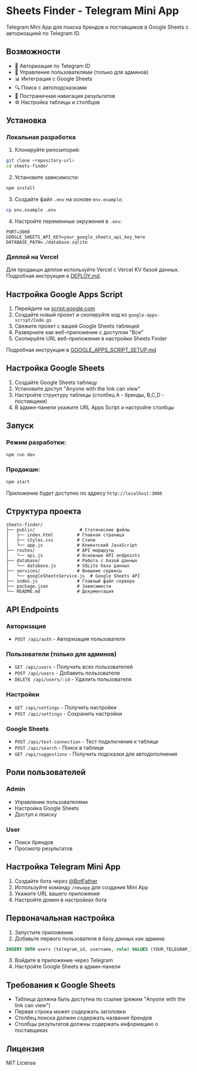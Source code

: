 # Sheets Finder - Telegram Mini App

Telegram Mini App для поиска брендов и поставщиков в Google Sheets с авторизацией по Telegram ID.

## Возможности

- 🔐 Авторизация по Telegram ID
- 👥 Управление пользователями (только для админов)
- 📊 Интеграция с Google Sheets
- 🔍 Поиск с автоподсказками
- 📄 Постраничная навигация результатов
- ⚙️ Настройка таблицы и столбцов

## Установка

### Локальная разработка

1. Клонируйте репозиторий:
```bash
git clone <repository-url>
cd sheets-finder
```

2. Установите зависимости:
```bash
npm install
```

3. Создайте файл `.env` на основе `env.example`:
```bash
cp env.example .env
```

4. Настройте переменные окружения в `.env`:
```
PORT=3000
GOOGLE_SHEETS_API_KEY=your_google_sheets_api_key_here
DATABASE_PATH=./database.sqlite
```

### Деплой на Vercel

Для продакшн деплоя используйте Vercel с Vercel KV базой данных. Подробная инструкция в [DEPLOY.md](DEPLOY.md).

## Настройка Google Apps Script

1. Перейдите на [script.google.com](https://script.google.com)
2. Создайте новый проект и скопируйте код из `google-apps-script/Code.gs`
3. Свяжите проект с вашей Google Sheets таблицей
4. Разверните как веб-приложение с доступом "Все"
5. Скопируйте URL веб-приложения в настройки Sheets Finder

Подробная инструкция в [GOOGLE_APPS_SCRIPT_SETUP.md](GOOGLE_APPS_SCRIPT_SETUP.md)

## Настройка Google Sheets

1. Создайте Google Sheets таблицу
2. Установите доступ "Anyone with the link can view"
3. Настройте структуру таблицы (столбец A - бренды, B,C,D - поставщики)
4. В админ-панели укажите URL Apps Script и настройте столбцы

## Запуск

### Режим разработки:
```bash
npm run dev
```

### Продакшн:
```bash
npm start
```

Приложение будет доступно по адресу `http://localhost:3000`

## Структура проекта

```
sheets-finder/
├── public/                 # Статические файлы
│   ├── index.html         # Главная страница
│   ├── styles.css         # Стили
│   └── app.js             # Клиентский JavaScript
├── routes/                # API маршруты
│   └── api.js             # Основные API endpoints
├── database/              # Работа с базой данных
│   └── database.js        # SQLite база данных
├── services/              # Внешние сервисы
│   └── googleSheetsService.js  # Google Sheets API
├── index.js               # Главный файл сервера
├── package.json           # Зависимости
└── README.md              # Документация
```

## API Endpoints

### Авторизация
- `POST /api/auth` - Авторизация пользователя

### Пользователи (только для админов)
- `GET /api/users` - Получить всех пользователей
- `POST /api/users` - Добавить пользователя
- `DELETE /api/users/:id` - Удалить пользователя

### Настройки
- `GET /api/settings` - Получить настройки
- `POST /api/settings` - Сохранить настройки

### Google Sheets
- `POST /api/test-connection` - Тест подключения к таблице
- `POST /api/search` - Поиск в таблице
- `GET /api/suggestions` - Получить подсказки для автодополнения

## Роли пользователей

### Admin
- Управление пользователями
- Настройка Google Sheets
- Доступ к поиску

### User
- Поиск брендов
- Просмотр результатов

## Настройка Telegram Mini App

1. Создайте бота через [@BotFather](https://t.me/botfather)
2. Используйте команду `/newapp` для создания Mini App
3. Укажите URL вашего приложения
4. Настройте домен в настройках бота

## Первоначальная настройка

1. Запустите приложение
2. Добавьте первого пользователя в базу данных как админа:
```sql
INSERT INTO users (telegram_id, username, role) VALUES (YOUR_TELEGRAM_ID, 'your_username', 'admin');
```

3. Войдите в приложение через Telegram
4. Настройте Google Sheets в админ-панели

## Требования к Google Sheets

- Таблица должна быть доступна по ссылке (режим "Anyone with the link can view")
- Первая строка может содержать заголовки
- Столбец поиска должен содержать названия брендов
- Столбцы результатов должны содержать информацию о поставщиках

## Лицензия

MIT License
